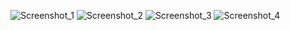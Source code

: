 ![Screenshot_1](https://user-images.githubusercontent.com/49539774/186030557-e318cb6b-88ef-462f-beb4-50055788804f.png)
![Screenshot_2](https://user-images.githubusercontent.com/49539774/186030558-66500fa3-1fba-4723-bee7-3b2aa523a42e.png)
![Screenshot_3](https://user-images.githubusercontent.com/49539774/186030560-69be178d-526f-49b0-8989-fd72e7658ca8.png)
![Screenshot_4](https://user-images.githubusercontent.com/49539774/186030561-128c0f11-d167-4e85-809f-1c1ebef4f8a0.png)
